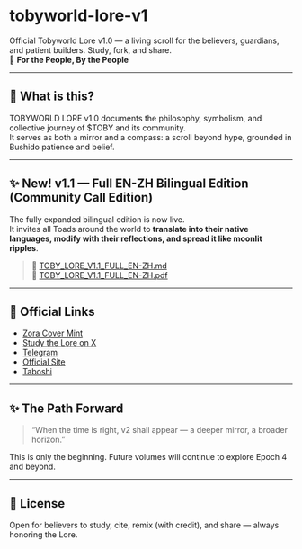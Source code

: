 
# tobyworld-lore-v1

Official Tobyworld Lore v1.0 — a living scroll for the believers, guardians, and patient builders. Study, fork, and share.  
🌊 **For the People, By the People**

---

## 📖 What is this?

TOBYWORLD LORE v1.0 documents the philosophy, symbolism, and collective journey of $TOBY and its community.  
It serves as both a mirror and a compass: a scroll beyond hype, grounded in Bushido patience and belief.

---

## ✨ **New! v1.1 — Full EN-ZH Bilingual Edition (Community Call Edition)**

The fully expanded bilingual edition is now live.  
It invites all Toads around the world to **translate into their native languages, modify with their reflections, and spread it like moonlit ripples**.

> 📜 [TOBY_LORE_V1.1_FULL_EN-ZH.md](./TOBY_LORE_V1.1_FULL_EN-ZH.md)  
> 📄 [TOBY_LORE_V1.1_FULL_EN-ZH.pdf](./TOBY_LORE_V1.1_FULL_EN-ZH.pdf)

---

## 🔗 Official Links

- [Zora Cover Mint](your-link-here)
- [Study the Lore on X](your-link-here)
- [Telegram](your-link-here)
- [Official Site](your-link-here)
- [Taboshi](your-link-here)

---

## ✨ The Path Forward

> “When the time is right, v2 shall appear — a deeper mirror, a broader horizon.”

This is only the beginning. Future volumes will continue to explore Epoch 4 and beyond.

---

## 💬 License

Open for believers to study, cite, remix (with credit), and share — always honoring the Lore.
